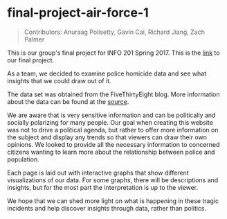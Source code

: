 # final-project-air-force-1

> Contributors: Anuraag Polisetty, Gavin Cai, Richard Jiang, Zach Palmer

This is our group's final project for INFO 201 Spring 2017. This is the [link](https://gcai47.shinyapps.io/final-project-air-force-1/) to our final project.



As a team, we decided to examine police homicide data and see what insights that we could draw out of it.

The data set was obtained from the FiveThirtyEight blog. More information about the data can be found at the [source](https://github.com/fivethirtyeight/data/tree/master/police-killings).

We are aware that is very sensitive information and can be politically and socially polarizing for many people. Our goal when creating this website was not to drive a political agenda, but rather to offer more information on the subject and display any trends so that viewers can draw their own opinions. We looked to provide all the necessary information to concerned citizens wanting to learn more about the relationship between police and population.

Each page is laid out with interactive graphs that show different visualizations of our data. For some graphs, there will be descriptions and insights, but for the most part the interpretation is up to the viewer.

We hope that we can shed more light on what is happening in these tragic incidents and help discover insights through data, rather than politics.
